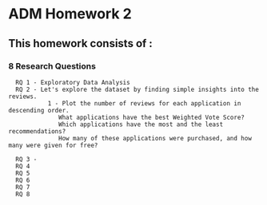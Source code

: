 # ADM Homework 2
## This homework consists of : 
### 8 Research Questions 
      RQ 1 - Exploratory Data Analysis
      RQ 2 - Let's explore the dataset by finding simple insights into the reviews.
               1 - Plot the number of reviews for each application in descending order.
                  What applications have the best Weighted Vote Score?
                  Which applications have the most and the least recommendations?
                  How many of these applications were purchased, and how many were given for free?

      RQ 3 - 
      RQ 4
      RQ 5
      RQ 6
      RQ 7
      RQ 8
      
